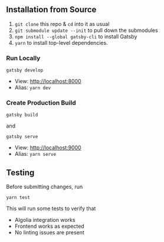 ## Installation from Source

1. `git clone` this repo & `cd` into it as usual
2. `git submodule update --init` to pull down the submodules
3. `npm install --global gatsby-cli` to install Gatsby
4. `yarn` to install top-level dependencies.


### Run Locally

```
gatsby develop
```
- View: [http://localhost:8000](http://localhost:8000)
- Alias: `yarn dev`


### Create Production Build

```
gatsby build
```

and

```
gatsby serve
```

- View: [http://localhost:9000](http://localhost:9000)
- Alias: `yarn serve`


## Testing

Before submitting changes, run

```
yarn test
```

This will run some tests to verify that

- Algolia integration works
- Frontend works as expected
- No linting issues are present
